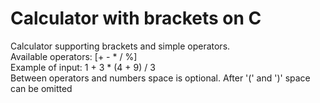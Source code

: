 # Calculator with brackets on C
Calculator supporting brackets and simple operators. <br />
Available operators: [+ - * / %] <br />
Example of input: 1 + 3 * (4 + 9) / 3 <br />
Between operators and numbers space is optional. After '(' and ')' space can be omitted <br />
